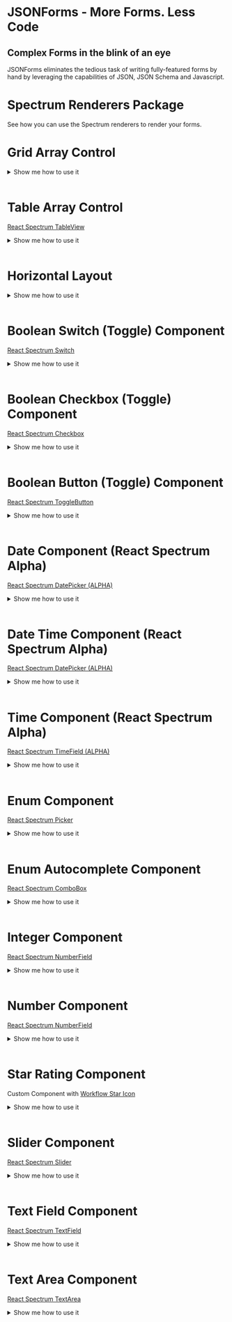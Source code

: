 # JSONForms - More Forms. Less Code

## Complex Forms in the blink of an eye

JSONForms eliminates the tedious task of writing fully-featured forms by hand by leveraging the capabilities of JSON, JSON Schema and Javascript.

# Spectrum Renderers Package

See how you can use the Spectrum renderers to render your forms.

# Grid Array Control

<details>
  <summary>Show me how to use it</summary>

### UI Schema and Custom options

```json
{
  "type": "Control",
  "scope": "#/properties/myArray",
  "options": {
    "addButtonLabel": "Add item",
    "addButtonLabelType": "tooltip",
    "addButtonPosition": "top"
  }
}
```

#### Custom Options Overview

| Option               | Required | Default (Option not used) | Values                | Description                                       |
| -------------------- | -------- | ------------------------- | --------------------- | ------------------------------------------------- |
| "addButtonLabel"     | no       | "Add to \${label}"        | String                | Custom add Button Label.                          |
| "addButtonLabelType" | no       | "tooltip"                 | "tooltip" or "inline" | Whether the Label should be inline or as tooltip. |
| "addButtonPosition"  | no       | "top"                     | "top" or "bottom"     | Position of the add Button.                       |

</details>
<br/>

# Table Array Control

[React Spectrum TableView](https://react-spectrum.adobe.com/react-spectrum/TableView.html)

<details>
  <summary>Show me how to use it</summary>

### UI Schema and Custom options

```json
{
  "type": "Control",
  "scope": "#/properties/myTable",
  "options": {
    "addButtonLabel": "Add item",
    "addButtonLabelType": "tooltip",
    "addButtonPosition": "top",
    "spacing": [3, 1],
    "table": true
  }
}
```

#### Custom Options Overview

| Option               | Required | Default (Option not used) | Values                | Description                                       |
| -------------------- | -------- | ------------------------- | --------------------- | ------------------------------------------------- |
| "addButtonLabel"     | no       | "Add to \${label}"        | String                | Custom add Button Label.                          |
| "addButtonLabelType" | no       | "tooltip"                 | "tooltip" or "inline" | Whether the Label should be inline or as tooltip. |
| "addButtonPosition"  | no       | "top"                     | "top" or "bottom"     | Position of the add Button.                       |
| "spacing"            | no       | 1                         | Array of Number       | flex-grow for each element.                       |
| "table"              | yes      | false                     | "true" or "false      | Must be true, else it's a Grid Array Control.     |

</details>
<br/>

# Horizontal Layout

<details>
  <summary>Show me how to use it</summary>

### UI Schema and Custom options

```json
{
  "type": "HorizontalLayout",
  "elements": [ ... ],
  "options": {
    "spacing": [3, 1]
  }
}
```

#### Custom Options Overview

| Option    | Required | Default (Option not used) | Values          | Description                 |
| --------- | -------- | ------------------------- | --------------- | --------------------------- |
| "spacing" | no       | 1                         | Array of Number | flex-grow for each element. |

</details>
<br/>

# Boolean Switch (Toggle) Component

[React Spectrum Switch](https://react-spectrum.adobe.com/react-spectrum/Switch.html)

<details>
  <summary>Show me how to use it</summary>

### Schema

```json
{
  "type": "object",
  "properties": {
    "switch": {
      "type": "boolean",
      "default": true
    }
  },
  "required": ["switch"] //If it should be required
}
```

#### Custom Options Overview

| Option    | Required | Default (Option not used) | Values    | Description                                          |
| --------- | -------- | ------------------------- | --------- | ---------------------------------------------------- |
| "type"    | yes      | null                      | "boolean" | Must be Boolean.                                     |
| "default" | no       | null                      | Boolean   | Default Value (will be inserted only at rendertime). |

### UI Schema and Custom options

```json
{
  "type": "HorizontalLayout", //or any other layout
  "elements": [
    {
      "type": "Control",
      "scope": "#/properties/switch",
      "label": "Switch Component", //Optional Label, default label is the property name, in this example it would be Switch
      "options": {
        "focus": true,
        "isEmphasized": false,
        "toggle": true
      }
    }
  ]
}
```

#### Custom Options Overview

| Option         | Required | Default (Option not used)        | Values        | Description                                   |
| -------------- | -------- | -------------------------------- | ------------- | --------------------------------------------- |
| "focus"        | no       | false                            | true or false | If true it will be focused after it rendered. |
| "isEmphasized" | no       | false                            | true or false | Changes the appearance.                       |
| "toggle"       | yes      | Without "toggle" it's a Checkbox | true or false | If true the Component will be a toggle.       |

</details>
<br/>

# Boolean Checkbox (Toggle) Component

[React Spectrum Checkbox](https://react-spectrum.adobe.com/react-spectrum/RadioGroup.html)

<details>
  <summary>Show me how to use it</summary>

### Schema

```json
{
  "type": "object",
  "properties": {
    "checkbox": {
      "default": true,
      "type": "boolean"
    }
  },
  "required": ["checkbox"] //If it should be required
}
```

#### Custom Options Overview

| Option    | Required | Default (Option not used) | Values  | Description                                          |
| --------- | -------- | ------------------------- | ------- | ---------------------------------------------------- |
| "default" | no       | null                      | Boolean | Default Value (will be inserted only at rendertime). |
| "type"    | yes      | null                      | String  | Must be provided.                                    |

#### Custom Options Overview

| Option | Required | Default (Option not used) | Values    | Description      |
| ------ | -------- | ------------------------- | --------- | ---------------- |
| "type" | yes      | null                      | "boolean" | Must be Boolean. |

### UI Schema and Custom options

```json
{
  "type": "HorizontalLayout", //or any other layout
  "elements": [
    {
      "type": "Control",
      "scope": "#/properties/checkbox",
      "label": "Checkbox Component", //Optional Label, default label is the property name, in this example it would be Checkbox
      "options": {
        "focus": true,
        "isEmphasized": false
      }
    }
  ]
}
```

#### Custom Options Overview

| Option         | Required | Default (Option not used) | Values        | Description                                   |
| -------------- | -------- | ------------------------- | ------------- | --------------------------------------------- |
| "focus"        | no       | false                     | true or false | If true it will be focused after it rendered. |
| "isEmphasized" | no       | false                     | true or false | Changes the appearance.                       |

</details>
<br/>

# Boolean Button (Toggle) Component

[React Spectrum ToggleButton](https://react-spectrum.adobe.com/react-spectrum/ToggleButton.html)

<details>
  <summary>Show me how to use it</summary>

### Schema

```json
{
  "type": "object",
  "properties": {
    "booleanButton": {
      "type": "boolean",
      "default": true
    }
  },
  "required": ["booleanButton"] //If it should be required
}
```

#### Custom Options Overview

| Option    | Required | Default (Option not used) | Values    | Description                                          |
| --------- | -------- | ------------------------- | --------- | ---------------------------------------------------- |
| "type"    | yes      | null                      | "boolean" | Must be Boolean.                                     |
| "default" | no       | null                      | Boolean   | Default Value (will be inserted only at rendertime). |

### UI Schema and Custom options

```json
{
  "type": "HorizontalLayout", //or any other layout
  "elements": [
    {
      "type": "Control",
      "scope": "#/properties/switch",
      "label": "Switch Component", //Optional Label, default label is the property name, in this example it would be Switch
      "options": {
        "button": true,
        "focus": true,
        "isEmphasized": false,
        "isQuiet": false,
        "staticColor": "white"
      }
    }
  ]
}
```

#### Custom Options Overview

| Option         | Required | Default (Option not used)        | Values             | Description                                                                              |
| -------------- | -------- | -------------------------------- | ------------------ | ---------------------------------------------------------------------------------------- |
| "button"       | yes      | Without "button" it's a Checkbox | true or false      | If true the Component will be a Button.                                                  |
| "focus"        | no       | false                            | true or false      | If true it will be focused after it rendered.                                            |
| "isEmphasized" | no       | false                            | true or false      | Changes the appearance.                                                                  |
| "isQuiet"      | no       | false                            | true or false      | Changes the appearance.                                                                  |
| "staticColor"  | no       | false                            | "white" or "black" | The static color style to apply. Useful when the button appears over a color background. |

</details>
<br/>

# Date Component (React Spectrum Alpha)

[React Spectrum DatePicker (ALPHA)](https://reactspectrum.blob.core.windows.net/reactspectrum/91ca94fe52840b7a32b961ec08208f5fbdf65697/docs/react-spectrum/DatePicker.html)

<details>
  <summary>Show me how to use it</summary>

## How to use it

### Schema

```json
{
  "type": "object",
  "properties": {
    "date": {
      "default": "2022-03-01",
      "type": "string",
      "format": "date"
    }
  },
  "required": ["date"] //If it should be required
}
```

#### Custom Options Overview

| Option    | Required | Default (Option not used) | Values          | Description                                          |
| --------- | -------- | ------------------------- | --------------- | ---------------------------------------------------- |
| "default" | no       | null                      | Date (ISO 8601) | Default Value (will be inserted only at rendertime). |
| "format"  | yes      | null                      | "date"          | Must be Date, else it's a string.                    |
| "type"    | yes      | null                      | "string"        | Must be String.                                      |

### UI Schema and Custom options

```json
UI Schema
{
  "type": "HorizontalLayout", //or any other layout
  "elements": [
    {
      "type": "Control",
      "scope": "#/properties/date",
      "label": "Date Component", //Optional Label, default label is the property name, in this example it would be Date
      "options": {
            "description": "Custom description",
            "erroMessage": "Custom error message",
            "focus": true,
            "hideTimeZone": true,
            "isQuiet": true,
            "labelAlign": "end",
            "labelPosition": "top",
            "locale": "ja-Jpan-JP-u-ca-japanese-hc-h12",
            "maxValue": "2022-12-31",
            "maxVisibleMonths": 3,
            "minValue": "today",
            "necessityIndicator": "label",
            "trim": false
      }
    }
  ]
}
```

#### Custom Options Overview

| Option               | Required | Default (Option not used) | Values                                                                                                                               | Description                                                                                                                       |
| -------------------- | -------- | ------------------------- | ------------------------------------------------------------------------------------------------------------------------------------ | --------------------------------------------------------------------------------------------------------------------------------- |
| "description"        | no       | null                      | String                                                                                                                               | A Description for your Date Component. Will be displayed if no error is displayed.                                                |
| "errorMessage"       | no       | null                      | String or false (no ErrorMessage)                                                                                                    | Create a Custom Error Message.                                                                                                    |
| "focus"              | no       | false                     | true or false                                                                                                                        | If true it will be focused after it rendered.                                                                                     |
| "hideTimeZone"       | no       | true                      | true or false                                                                                                                        | Hides Time Zone or not.                                                                                                           |
| "isQuiet"            | no       | false                     | true or false                                                                                                                        | Changes the appearance.                                                                                                           |
| "labelAlign"         | no       | "start"                   | "start" or "end"                                                                                                                     | Has only effect when labelPosition="top". Place the Label at the start or end of the control.                                     |
| "labelPosition"      | no       | "top"                     | "top" or "side"                                                                                                                      | Position of the Label.                                                                                                            |
| "locale"             | no       | "gregory"                 | String [See MDN for more Informations](https://developer.mozilla.org/en-US/docs/Web/JavaScript/Reference/Global_Objects/Intl/Locale) | Which Calendar should be used.                                                                                                    |
| "maxValue"           | no       | null                      | Date E.g. "2022-12-31" or "today"                                                                                                    | When the Value is above maxValue, a warning icon will be displayed inside the Component and you can't pick a Date after maxValue. |
| "maxVisibleMonths"   | no       | 1                         | Integer                                                                                                                              | How many Months should be displayed while Picking.                                                                                |
| "minValue"           | no       | null                      | Date E.g. "2022-12-31" or "today"                                                                                                    | When the Value is below minValue, a warning icon will be displayed inside the Component and you can't pick a Date befor minValue. |
| "necessityIndicator" | no       | false                     | "label", "icon" or false                                                                                                             | Decide if the necessity indicator should be displayed, icon = \*, label = "required" or "optional" in the Browser Language.       |
| "trim"               | no       | false                     | true or false                                                                                                                        | If false the Component uses 100% width, else the Component will be trimmed.                                                       |

</details>
<br/>

# Date Time Component (React Spectrum Alpha)

[React Spectrum DatePicker (ALPHA)](https://reactspectrum.blob.core.windows.net/reactspectrum/91ca94fe52840b7a32b961ec08208f5fbdf65697/docs/react-spectrum/DatePicker.html)

<details>
  <summary>Show me how to use it</summary>

## How to use it

### Schema

```json
{
  "type": "object",
  "properties": {
    "dateTime": {
      "default": "2022-03-01T12:00:00",
      "type": "string",
      "format": "date-time"
    }
  },
  "required": ["dateTime"] //If it should be required
}
```

#### Custom Options Overview

| Option    | Required | Default (Option not used) | Values               | Description                                          |
| --------- | -------- | ------------------------- | -------------------- | ---------------------------------------------------- |
| "default" | no       | null                      | Date-Time (ISO 8601) | Default Value (will be inserted only at rendertime). |
| "format"  | yes      | null                      | "date-time"          | Must be Date-Time, else it's a string.               |
| "type"    | yes      | null                      | "string"             | Must be String.                                      |

### UI Schema and Custom options

```json
UI Schema
{
  "type": "HorizontalLayout", //or any other layout
  "elements": [
    {
      "type": "Control",
      "scope": "#/properties/dateTime",
      "label": "Date Time Component", //Optional Label, default label is the property name, in this example it would be Date Time
      "options": {
            "description": "Custom description",
            "erroMessage": "Custom error message",
            "focus": true,
            "granularity": "hour",
            "hideTimeZone": true,
            "hourCycle": "24",
            "isQuiet": true,
            "labelAlign": "end",
            "labelPosition": "top",
            "locale": "ja-Jpan-JP-u-ca-japanese-hc-h12",
            "maxValue": "2022-12-31",
            "maxVisibleMonths": 3,
            "minValue": "today",
            "necessityIndicator": "label",
            "trim": false
      }
    }
  ]
}
```

#### Custom Options Overview

| Option               | Required | Default (Option not used)   | Values                                                                                                                               | Description                                                                                                                       |
| -------------------- | -------- | --------------------------- | ------------------------------------------------------------------------------------------------------------------------------------ | --------------------------------------------------------------------------------------------------------------------------------- |
| "description"        | no       | null                        | String                                                                                                                               | A Description for your Date Time Component. Will be displayed if no error is displayed.                                           |
| "errorMessage"       | no       | null                        | String or false (no ErrorMessage)                                                                                                    | Create a Custom Error Message.                                                                                                    |
| "focus"              | no       | false                       | true or false                                                                                                                        | If true it will be focused after it rendered.                                                                                     |
| "granularity"        | no       | "minute"                    | "minute" or "hour"                                                                                                                   | Decide if you want only hours or hours and minutes.                                                                               |
| "hideTimeZone"       | no       | true                        | true or false                                                                                                                        | Hides Time Zone or not.                                                                                                           |
| "hourCycle"          | no       | Uses the Browser hour cycle | "12" or "24"                                                                                                                         | Decide if the User should use 12 or 24 hour format.                                                                               |
| "isQuiet"            | no       | false                       | true or false                                                                                                                        | Changes the appearance.                                                                                                           |
| "labelAlign"         | no       | "start"                     | "start" or "end"                                                                                                                     | Has only effect when labelPosition="top". Place the Label at the start or end of the control.                                     |
| "labelPosition"      | no       | "top"                       | "top" or "side"                                                                                                                      | Position of the Label.                                                                                                            |
| "locale"             | no       | "gregory"                   | String [See MDN for more Informations](https://developer.mozilla.org/en-US/docs/Web/JavaScript/Reference/Global_Objects/Intl/Locale) | Which Calendar should be used.                                                                                                    |
| "maxValue"           | no       | null                        | Date(Time), E.g. ("2022-12-31T23:59:59" or "2022-12-31") or "today"                                                                  | When the Value is above maxValue, a warning icon will be displayed inside the Component and you can't pick a Date after maxValue. |
| "maxVisibleMonths"   | no       | 1                           | Integer                                                                                                                              | How many Months should be displayed while Picking.                                                                                |
| "minValue"           | no       | null                        | Date(Time), E.g. ("2022-12-31T00:00:00" or "2022-12-31") or "today"                                                                  | When the Value is below minValue, a warning icon will be displayed inside the Component and you can't pick a Date befor minValue. |
| "necessityIndicator" | no       | false                       | "label", "icon" or false                                                                                                             | Decide if the necessity indicator should be displayed, icon = \*, label = "required" or "optional" in the Browser Language.       |
| "trim"               | no       | false                       | true or false                                                                                                                        | If false the Component uses 100% width, else the Component will be trimmed.                                                       |

</details>
<br/>

# Time Component (React Spectrum Alpha)

[React Spectrum TimeField (ALPHA)](https://reactspectrum.blob.core.windows.net/reactspectrum/91ca94fe52840b7a32b961ec08208f5fbdf65697/docs/react-spectrum/TimeField.html)

<details>
  <summary>Show me how to use it</summary>

## How to use it

### Schema

```json
{
  "type": "object",
  "properties": {
    "time": {
      "default": "12:00",
      "type": "string",
      "format": "time"
    }
  },
  "required": ["time"] //If it should be required
}
```

#### Custom Options Overview

| Option    | Required | Default (Option not used) | Values          | Description                                          |
| --------- | -------- | ------------------------- | --------------- | ---------------------------------------------------- |
| "default" | no       | null                      | Time (ISO 8601) | Default Value (will be inserted only at rendertime). |
| "format"  | yes      | null                      | "time"          | Must be Time, else it's a string.                    |
| "type"    | yes      | null                      | "string"        | Must be String.                                      |

### UI Schema and Custom options

```json
UI Schema
{
  "type": "HorizontalLayout", //or any other layout
  "elements": [
    {
      "type": "Control",
      "scope": "#/properties/time",
      "label": "Time Component", //Optional Label, default label is the property name, in this example it would be Time
      "options": {
        "focus": true,
        "granularity": "hour",
        "hideTimeZone": true,
        "hourCycle": "24",
        "isQuiet": false,
        "labelAlign": "end",
        "labelPosition": "top",
        "locale": "ja-Jpan-JP-u-ca-japanese-hc-h12",
        "maxValue": "13:38",
        "minValue": "12:58",
        "necessityIndicator": "label",
        "trim": true
      }
    }
  ]
}
```

#### Custom Options Overview

| Option               | Required | Default (Option not used)   | Values                                                                                                                               | Description                                                                                                                 |
| -------------------- | -------- | --------------------------- | ------------------------------------------------------------------------------------------------------------------------------------ | --------------------------------------------------------------------------------------------------------------------------- |
| "focus"              | no       | false                       | true or false                                                                                                                        | If true it will be focused after it rendered.                                                                               |
| "granularity"        | no       | "minute"                    | "minute" or "hour"                                                                                                                   | Decide if you want only hours or hours and minutes.                                                                         |
| "hideTimeZone"       | no       | true                        | true or false                                                                                                                        | Hides Time Zone or not.                                                                                                     |
| "hourCycle"          | no       | Uses the Browser hour cycle | "12" or "24"                                                                                                                         | Decide if the User should use 12 or 24 hour format.                                                                         |
| "isQuiet"            | no       | false                       | true or false                                                                                                                        | Changes the appearance.                                                                                                     |
| "labelAlign"         | no       | "start"                     | "start" or "end"                                                                                                                     | Has only effect when labelPosition="top". Place the Label at the start or end of the control.                               |
| "labelPosition"      | no       | "top"                       | "top" or "side"                                                                                                                      | Position of the Label.                                                                                                      |
| "locale"             | no       | "gregory"                   | String [See MDN for more Informations](https://developer.mozilla.org/en-US/docs/Web/JavaScript/Reference/Global_Objects/Intl/Locale) | Which Calendar should be used.                                                                                              |
| "maxValue"           | no       | null                        | Time in the Format "HH:mm"                                                                                                           | When the Value is above maxValue, a warning icon will be displayed inside the Component.                                    |
| "minValue"           | no       | null                        | Time in the Format "HH:mm"                                                                                                           | When the Value is below minValue, a warning icon will be displayed inside the Component.                                    |
| "necessityIndicator" | no       | false                       | "label", "icon" or false                                                                                                             | Decide if the necessity indicator should be displayed, icon = \*, label = "required" or "optional" in the Browser Language. |
| "trim"               | no       | false                       | true or false                                                                                                                        | If false the Component uses 100% width, else the Component will be trimmed.                                                 |

</details>

<br/>

# Enum Component

[React Spectrum Picker](https://react-spectrum.adobe.com/react-spectrum/Picker.html)

<details>
  <summary>Show me how to use it</summary>

### Schema

```jsonc
{
  "type": "object",
  "properties": {
    "enum": {
      "default": "foo",
      "enum": ["foo", "bar"],
      "type": "string"
    }
  },
  "required": ["enum"] //If it should be required
}
```

#### Custom Options Overview

| Option    | Required | Default (Option not used) | Values                 | Description                                          |
| --------- | -------- | ------------------------- | ---------------------- | ---------------------------------------------------- |
| "default" | no       | null                      | One of the Enum Values | Default Value (will be inserted only at rendertime). |
| "enum"    | yes      | null                      | "enum"                 | Must be enum.                                        |
| "type"    | no       | null                      | "string"               | Optional.                                            |

### UI Schema and Custom options

```json
{
  "type": "HorizontalLayout", //or any other layout
  "elements": [
    {
      "type": "Control",
      "scope": "#/properties/enum",
      "label": "Enum Component", //Optional Label, default label is the property name, in this example it would be Enum
      "options": {
        "align": "start",
        "autocomplete": false,
        "defaultOpen": true,
        "description": "ComboBox description",
        "direction": "top",
        "errorMessage": "Custom error message",
        "focus": true,
        "isQuiet": true,
        "labelAlign": "end",
        "labelPosition": "side",
        "menuWidth": "size-100",
        "necessityIndicator": "label",
        "placeholder": "Select an option",
        "shouldFlip": true,
        "trim": false
      }
    }
  ]
}
```

#### Custom Options Overview

| Option               | Required | Default (Option not used) | Values                                                                                                           | Description                                                                                                                 |
| -------------------- | -------- | ------------------------- | ---------------------------------------------------------------------------------------------------------------- | --------------------------------------------------------------------------------------------------------------------------- |
| "align"              | no       | "start"                   | "start" or "end"                                                                                                 | Alignment of the menu relative to the input target.                                                                         |
| "autocomplete"       | yes      | true                      | true or false                                                                                                    | Must be false for a Picker, else it's a ComboBox.                                                                           |
| "defaultOpen"        | no       | false                     | true or false                                                                                                    | Whether the Picker is open after it rendered or not.                                                                        |
| "description"        | no       | null                      | String                                                                                                           | A Description for your ComboBox. Will be displayed if no error is displayed.                                                |
| "direction"          | no       | "bottom"                  | "bottom" or "top"                                                                                                | Direction the menu will render relative to the ComboBox.                                                                    |
| "errorMessage"       | no       | null                      | String or false (no ErrorMessage)                                                                                | Create a Custom Error Message.                                                                                              |
| "focus"              | no       | false                     | true or false                                                                                                    | If true it will be focused after it rendered.                                                                               |
| "isQuiet"            | no       | false                     | true or false                                                                                                    | Changes the appearance.                                                                                                     |
| "labelAlign"         | no       | "start"                   | "start" or "end"                                                                                                 | Has only effect when labelPosition="top". Place the Label at the start or end of the control.                               |
| "labelPosition"      | no       | "top"                     | "top" or "side"                                                                                                  | Position of the Label.                                                                                                      |
| "menuWidth"          | no       | null                      | E.g. "size-100" [See all Options](https://react-spectrum.adobe.com/react-spectrum/styling.html#dimension-values) | Width of the menu.                                                                                                          |
| "necessityIndicator" | no       | false                     | "label", "icon" or false                                                                                         | Decide if the necessity indicator should be displayed, icon = \*, label = "required" or "optional" in the Browser Language. |
| "placeholder"        | no       | null                      | String                                                                                                           | Text which is displayed inside the Component if it's empty (Placeholdertext).                                               |
| "shouldFlip"         | no       | true                      | true or false                                                                                                    | Whether the menu should automatically flip direction when space is limited.                                                 |
| "trim"               | no       | false                     | true or false                                                                                                    | If false the Component uses 100% width, else the Component will be trimmed.                                                 |

</details>
<br/>

# Enum Autocomplete Component

[React Spectrum ComboBox](https://react-spectrum.adobe.com/react-spectrum/ComboBox.html)

<details>
  <summary>Show me how to use it</summary>

### Schema

```jsonc
{
  "type": "object",
  "properties": {
    "enumAutocomplete": {
      "default": "foo",
      "enum": ["foo", "bar"],
      "type": "string"
    }
  },
  "required": ["enumAutocomplete"] //If it should be required
}
```

#### Custom Options Overview

| Option    | Required | Default (Option not used) | Values                 | Description                                          |
| --------- | -------- | ------------------------- | ---------------------- | ---------------------------------------------------- |
| "default" | no       | null                      | One of the Enum Values | Default Value (will be inserted only at rendertime). |
| "enum"    | yes      | null                      | "enum"                 | Must be enum.                                        |
| "type"    | no       | null                      | "string"               | Optional.                                            |

### UI Schema and Custom options

```json
{
  "type": "HorizontalLayout", //or any other layout
  "elements": [
    {
      "type": "Control",
      "scope": "#/properties/enumAutocomplete",
      "label": "Enum Autocomplete Component", //Optional Label, default label is the property name, in this example it would be Enum Autocomplete
      "options": {
        "allowsCustomValue": true,
        "autocomplete": true,
        "description": "ComboBox description",
        "direction": "top",
        "errorMessage": "Custom error message",
        "focus": true,
        "isQuiet": true,
        "labelAlign": "end",
        "labelPosition": "side",
        "menuTrigger": "manual",
        "necessityIndicator": "label",
        "placeholder": "Select an option",
        "shouldFlip": true,
        "shouldFocusWrap": true,
        "trim": false
      }
    }
  ]
}
```

#### Custom Options Overview

| Option               | Required | Default (Option not used) | Values                            | Description                                                                                                                 |
| -------------------- | -------- | ------------------------- | --------------------------------- | --------------------------------------------------------------------------------------------------------------------------- |
| "allowsCustomValue"  | no       | false                     | true or false                     | Whether the ComboBox allows a non-item matching input value to be set.                                                      |
| "autocomplete"       | yes      | true                      | true or false                     | Must be true for a ComboBox, else it's a Picker.                                                                            |
| "description"        | no       | null                      | String                            | A Description for your ComboBox. Will be displayed if no error is displayed.                                                |
| "direction"          | no       | "bottom"                  | "bottom" or "top"                 | Direction the menu will render relative to the ComboBox.                                                                    |
| "errorMessage"       | no       | null                      | String or false (no ErrorMessage) | Create a Custom Error Message.                                                                                              |
| "focus"              | no       | false                     | true or false                     | If true it will be focused after it rendered.                                                                               |
| "isQuiet"            | no       | false                     | true or false                     | Changes the appearance.                                                                                                     |
| "labelAlign"         | no       | "start"                   | "start" or "end"                  | Has only effect when labelPosition="top". Place the Label at the start or end of the control.                               |
| "labelPosition"      | no       | "top"                     | "top" or "side"                   | Position of the Label.                                                                                                      |
| "menuTrigger"        | no       | "input"                   | "input", "focus" or "manual"      | The interaction required to display the ComboBox menu. It has no effect on the mobile ComboBox.                             |
| "necessityIndicator" | no       | false                     | "label", "icon" or false          | Decide if the necessity indicator should be displayed, icon = \*, label = "required" or "optional" in the Browser Language. |
| "placeholder"        | no       | null                      | String                            | Text which is displayed inside the Component if it's empty (Placeholdertext).                                               |
| "shouldFlip"         | no       | true                      | true or false                     | Whether the menu should automatically flip direction when space is limited.                                                 |
| "shouldFocusWrap"    | no       | false                     | true or false                     | Whether keyboard navigation is circular.                                                                                    |
| "trim"               | no       | false                     | true or false                     | If false the Component uses 100% width, else the Component will be trimmed.                                                 |

</details>
<br/>

# Integer Component

[React Spectrum NumberField](https://react-spectrum.adobe.com/react-spectrum/NumberField.html)

<details>
  <summary>Show me how to use it</summary>

### Schema

```json
{
  "type": "object",
  "properties": {
    "integer": {
      "default": 3,
      "maximum": 5,
      "minimum": 1,
      "type": "integer"
    }
  },
  "required": ["integer"] //If it should be required
}
```

#### Custom Options Overview

| Option    | Required | Default (Option not used) | Values               | Description                                          |
| --------- | -------- | ------------------------- | -------------------- | ---------------------------------------------------- |
| "default" | no       | null                      | Integer              | Default Value (will be inserted only at rendertime). |
| "maximum" | no       | null                      | Integer (>= minimum) | Highest Integer to accept.                           |
| "minimum" | no       | null                      | Integer              | Lowest Integer to accept.                            |
| "type"    | yes      | null                      | "integer"            | Must be Integer.                                     |

### UI Schema and Custom options

```json
{
  "type": "HorizontalLayout", //or any other layout
  "elements": [
    {
      "type": "Control",
      "scope": "#/properties/integer",
      "label": "Integer Component", //Optional Label, default label is the property name, in this example it would be Integer
      "options": {
        "decrementAriaLabel": "ARIALABELDOWN",
        "description": "Number Description",
        "errorMessage": "Custom Error",
        "focus": true,
        "formatOptions": {
          "style": "currency",
          "currency": "EUR"
        },
        "hideStepper": true,
        "incrementAriaLabel": "ARIALABELUP",
        "labelAlign": "end",
        "labelPosition": "side",
        "necessityIndicator": "label",
        "step": 2
      }
    }
  ]
}
```

#### Custom Options Overview

| Option               | Required | Default (Option not used)             | Values                                                                                                                                               | Description                                                                                                                 |
| -------------------- | -------- | ------------------------------------- | ---------------------------------------------------------------------------------------------------------------------------------------------------- | --------------------------------------------------------------------------------------------------------------------------- |
| "decrementAriaLabel" | no       | `Decrement -${step}`                  | String                                                                                                                                               | Create a Custom Aria Label for the Decrement Stepper.                                                                       |
| "description"        | no       | null                                  | String                                                                                                                                               | A Description for your Integer Field. Will be displayed if no error is displayed.                                           |
| "errorMessage"       | no       | Error Message based on min and/or max | String or false                                                                                                                                      | Create a Custom Error Message.                                                                                              |
| "focus"              | no       | false                                 | true or false                                                                                                                                        | If true it will be focused after it rendered.                                                                               |
| "formatOptions"      | no       | false                                 | E.g.{ style: 'percent' } [See MDN for Full List](https://developer.mozilla.org/en-US/docs/Web/JavaScript/Reference/Global_Objects/Intl/NumberFormat) | The Display Format of the Value Label.                                                                                      |
| "hideStepper"        | no       | false                                 | true or false                                                                                                                                        | If true there is no visible Stepper.                                                                                        |
| "incrementAriaLabel" | no       | `Increment +${step}`                  | String                                                                                                                                               | Create a Custom Aria Label for the Increment Stepper.                                                                       |
| "labelAlign"         | no       | "start"                               | "start" or "end"                                                                                                                                     | Has only effect when labelPosition="top". Place the Label at the start or end of the control.                               |
| "labelPosition"      | no       | "top"                                 | "top" or "side"                                                                                                                                      | Position of the Label.                                                                                                      |
| "necessityIndicator" | no       | false                                 | "label", "icon" or false                                                                                                                             | Decide if the necessity indicator should be displayed, icon = \*, label = "required" or "optional" in the Browser Language. |
| "step"               | no       | 1                                     | positive Integer                                                                                                                                     | How much the value should increase or decrease for every step.                                                              |
| "trim"               | no       | false                                 | true or false                                                                                                                                        | If false the Component uses 100% width, else the Component will be trimmed.                                                 |

</details>
<br/>

# Number Component

[React Spectrum NumberField](https://react-spectrum.adobe.com/react-spectrum/NumberField.html)

<details>
  <summary>Show me how to use it</summary>

### Schema

```json
{
  "type": "object",
  "properties": {
    "number": {
      "default": 3.14,
      "maximum": 5,
      "minimum": 1,
      "type": "number"
    }
  },
  "required": ["number"] //If it should be required
}
```

#### Custom Options Overview

| Option    | Required | Default (Option not used) | Values              | Description                                          |
| --------- | -------- | ------------------------- | ------------------- | ---------------------------------------------------- |
| "default" | no       | null                      | Number              | Default Value (will be inserted only at rendertime). |
| "maximum" | no       | null                      | Number (>= minimum) | Highest Number to accept.                            |
| "minimum" | no       | null                      | Number              | Lowest Number to accept.                             |
| "type"    | yes      | null                      | "number"            | Must be Number.                                      |

### UI Schema and Custom options

```json
{
  "type": "HorizontalLayout", //or any other layout
  "elements": [
    {
      "type": "Control",
      "scope": "#/properties/number",
      "label": "Number Component", //Optional Label, default label is the property name, in this example it would be Number
      "options": {
        "decrementAriaLabel": "ARIALABELDOWN",
        "description": "Number Description",
        "errorMessage": "Custom Error",
        "focus": true,
        "formatOptions": {
          "style": "currency",
          "currency": "EUR"
        },
        "hideStepper": true,
        "incrementAriaLabel": "ARIALABELUP",
        "labelAlign": "end",
        "labelPosition": "side",
        "necessityIndicator": "label",
        "step": 2
      }
    }
    }
  ]
}
```

#### Custom Options Overview

| Option               | Required | Default (Option not used)             | Values                                                                                                                                               | Description                                                                                                                 |
| -------------------- | -------- | ------------------------------------- | ---------------------------------------------------------------------------------------------------------------------------------------------------- | --------------------------------------------------------------------------------------------------------------------------- |
| "decrementAriaLabel" | no       | `Decrement -${step}`                  | String                                                                                                                                               | Create a Custom Aria Label for the Decrement Stepper.                                                                       |
| "description"        | no       | null                                  | String                                                                                                                                               | A Description for your Integer Field. Will be displayed if no error is displayed.                                           |
| "errorMessage"       | no       | Error Message based on min and/or max | String or false                                                                                                                                      | Create a Custom Error Message.                                                                                              |
| "focus"              | no       | false                                 | true or false                                                                                                                                        | If true it will be focused after it rendered.                                                                               |
| "formatOptions"      | no       | false                                 | E.g.{ style: 'percent' } [See MDN for Full List](https://developer.mozilla.org/en-US/docs/Web/JavaScript/Reference/Global_Objects/Intl/NumberFormat) | The Display Format of the Value Label.                                                                                      |
| "hideStepper"        | no       | false                                 | true or false                                                                                                                                        | If true there is no visible Stepper.                                                                                        |
| "incrementAriaLabel" | no       | `Increment +${step}`                  | String                                                                                                                                               | Create a Custom Aria Label for the Increment Stepper.                                                                       |
| "labelAlign"         | no       | "start"                               | "start" or "end"                                                                                                                                     | Has only effect when labelPosition="top". Place the Label at the start or end of the control.                               |
| "labelPosition"      | no       | "top"                                 | "top" or "side"                                                                                                                                      | Position of the Label.                                                                                                      |
| "necessityIndicator" | no       | false                                 | "label", "icon" or false                                                                                                                             | Decide if the necessity indicator should be displayed, icon = \*, label = "required" or "optional" in the Browser Language. |
| "step"               | no       | 0.1                                   | positive                                                                                                                                             | How much the value should increase or decrease for every step.                                                              |
| "trim"               | no       | false                                 | true or false                                                                                                                                        | If false the Component uses 100% width, else the Component will be trimmed.                                                 |

</details>
<br/>

# Star Rating Component

Custom Component with [Workflow Star Icon](https://react-spectrum.adobe.com/react-spectrum/workflow-icons.html)

<details>
  <summary>Show me how to use it</summary>

### Schema

```json
{
  "type": "object",
  "properties": {
    "rating": {
      "default": 3,
      "maximum": 10,
      "minimum": 1,
      "type": "integer"
    }
  },
  "required": ["rating"] //If it should be required
}
```

#### Custom Options Overview

| Option    | Required | Default (Option not used) | Values                        | Description                                          |
| --------- | -------- | ------------------------- | ----------------------------- | ---------------------------------------------------- |
| "default" | no       | null                      | Integer                       | Default Value (will be inserted only at rendertime). |
| "maximum" | no       | 5                         | positive Integer (>= minimum) | How much Stars should rendered.                      |
| "minimum" | no       | null                      | Integer between 0 and maximum | Lowest Integer to accept.                            |
| "type"    | yes      | null                      | "integer"                     | Must be Integer.                                     |

### UI Schema and Custom options

```json
{
  "type": "HorizontalLayout", //or any other layout
  "elements": [
    {
      "type": "Control",
      "scope": "#/properties/rating",
      "label": "Rating Component", //Optional Label, default label is the property name, in this example it would be Rating
      "options": {
        "necessityIndicator": "label",
        "orientation": "vertical",
        "rating": true,
        "trim": false
      }
    }
  ]
}
```

#### Custom Options Overview

| Option               | Required | Default (Option not used)             | Values                     | Description                                                                                                                 |
| -------------------- | -------- | ------------------------------------- | -------------------------- | --------------------------------------------------------------------------------------------------------------------------- |
| "necessityIndicator" | no       | false                                 | "label", "icon" or false   | Decide if the necessity indicator should be displayed, icon = \*, label = "required" or "optional" in the Browser Language. |
| "orientation"        | no       | "horizontal"                          | "horizontal" or "vertical" | How the Stars should be aligned.                                                                                            |
| "trim"               | no       | false                                 | true or false              | If false the Component uses 100% width, else the Component will be trimmed.                                                 |
| "rating"             | yes      | Without "rating" it's a Integer Field | true or false              | If true the Component will be a Star Rating.                                                                                |

</details>
<br/>

# Slider Component

[React Spectrum Slider](https://react-spectrum.adobe.com/react-spectrum/Slider.html)

<details>
  <summary>Show me how to use it</summary>

### Schema

```json
{
  "type": "object",
  "properties": {
    "range": {
      "default": 42,
      "maximum": 100,
      "minimum": 0,
      "multipleOf": 2,
      "type": "number"
    }
  },
  "required": ["range"] //If it should be required
}
```

#### Custom Options Overview

| Option       | Required | Default (Option not used) | Values                | Description                    |
| ------------ | -------- | ------------------------- | --------------------- | ------------------------------ |
| "default"    | yes      | null                      | Number                | Default Value.                 |
| "maximum"    | yes      | null                      | Number (>= minimum)   | Highest Number to accept.      |
| "minimum"    | yes      | null                      | Number                | Lowest Number to accept.       |
| "multipleOf" | no       | 1                         | Number                | How big a Step should be.      |
| "type"       | yes      | null                      | "integer" or "number" | Depends on the Value you need. |

### UI Schema and Custom options

```json
{
  "type": "HorizontalLayout", //or any other layout
  "elements": [
    {
      "type": "Control",
      "scope": "#/properties/range",
      "label": "Range Component", //Optional Label, default label is the property name, in this example it would be Range
      "options": {
        "formatOptions": {
          "style": "currency",
          "currency": "EUR"
        },
        "getValueLabel": "of 1",
        "trackGradient": ["#000000", "blue"],
        "fillOffset": 2,
        "isFilled": true,
        "slider": true,
        "trim": false
      }
    }
  ]
}
```

#### Custom Options Overview

| Option          | Required | Default (Option not used)                    | Values                                                                                                                                               | Description                                                                               |
| --------------- | -------- | -------------------------------------------- | ---------------------------------------------------------------------------------------------------------------------------------------------------- | ----------------------------------------------------------------------------------------- |
| "fillOffset"    | no       | false                                        | Number between minimum and maximum                                                                                                                   | The offset from which to start the fill.                                                  |
| "formatOptions" | no       | false                                        | E.g.{ style: 'percent' } [See MDN for Full List](https://developer.mozilla.org/en-US/docs/Web/JavaScript/Reference/Global_Objects/Intl/NumberFormat) | The Display Format of the Value Label.                                                    |
| "getValueLabel" | no       | null                                         | String                                                                                                                                               | Custom Value Label, like "Bananas".                                                       |
| "isFilled"      | no       | false                                        | true or false                                                                                                                                        | Whether a fill color is shown between the start of the slider and the current value.      |
| "slider"        | yes      | Without "slider" it's a Number/Integer Field | true or false                                                                                                                                        | If true the Component will be a toggle instead of a Number Field.                         |
| "trackGradient" | no       | null                                         | Array of Color Values, HEX, RGB, RGBA, Color Name and HSL are supported                                                                              | The background of the track, specified as the stops for a CSS background: linear-gradient |
| "trim"          | no       | false                                        | true or false                                                                                                                                        | If false the Component uses 100% width, else the Component will be trimmed.               |

</details>
<br/>

# Text Field Component

[React Spectrum TextField](https://react-spectrum.adobe.com/react-spectrum/TextField.html)

<details>
  <summary>Show me how to use it</summary>

### Schema

```json
{
  "type": "object",
  "properties": {
    "textfield": {
      "default": "DefaultString",
      "type": "string"
    }
  },
  "required": ["textfield"] //If it should be required
}
```

#### Custom Options Overview

| Option    | Required | Default (Option not used) | Values   | Description                                          |
| --------- | -------- | ------------------------- | -------- | ---------------------------------------------------- |
| "default" | no       | null                      | String   | Default Value (will be inserted only at rendertime). |
| "type"    | yes      | null                      | "string" | Must be String.                                      |

### UI Schema and Custom options

```json
{
  "type": "HorizontalLayout", //or any other layout
  "elements": [
    {
      "type": "Control",
      "scope": "#/properties/textfield",
      "label": "TextField Component", //Optional Label, default label is the property name, in this example it would be Textfield
      "options": {
        "description": "Text Field Description",
        "errorMessage": "Custom Error Message!",
        "focus": true,
        "inputMode": "text",
        "isQuiet": false,
        "labelAlign": "end",
        "labelPosition": "top",
        "maxLength": 5,
        "minLength": 1,
        "necessityIndicator": "label",
        "placeholder": "Enter text",
        "trim": true,
        "type": "text"
      }
    }
  ]
}
```

#### Custom Options Overview

| Option               | Required | Default (Option not used)                         | Values                                                                  | Description                                                                                                                              |
| -------------------- | -------- | ------------------------------------------------- | ----------------------------------------------------------------------- | ---------------------------------------------------------------------------------------------------------------------------------------- |
| "description"        | no       | null                                              | String                                                                  | A Description for your Text Field. Will be displayed if no error is displayed.                                                           |
| "errorMessage"       | no       | Error Message based on minLength and/or maxLength | String or false (No ErrorMessage)                                       | Create a Custom Error Message.                                                                                                           |
| "focus"              | no       | false                                             | true or false                                                           | If true it will be focused after it rendered.                                                                                            |
| "inputMode"          | no       | "none"                                            | "decimal", "email", "none", "numeric", "search", "tel", "text" or "url" | Helper for the User Agent. [See MDN](https://html.spec.whatwg.org/multipage/interaction.html#input-modalities:-the-inputmode-attribute). |
| "isQuiet"            | no       | false                                             | true or false                                                           | Changes the appearance.                                                                                                                  |
| "labelAlign"         | no       | "start"                                           | "start" or "end"                                                        | Has only effect when labelPosition="top". Place the Label at the start or end of the control.                                            |
| "labelPosition"      | no       | "top"                                             | "top" or "side"                                                         | Position of the Label.                                                                                                                   |
| "maxLength"          | no       | Infinity                                          | Integer                                                                 | When the Length is above maxLength, a warning icon will be displayed inside the Component + Error Message.                               |
| "minLength"          | no       | 0                                                 | Integer                                                                 | When the Length is below minLength, a warning icon will be displayed inside the Component + Error Message.                               |
| "necessityIndicator" | no       | false                                             | "label", "icon" or false                                                | Decide if the necessity indicator should be displayed, icon = \*, label = "required" or "optional" in the Browser Language.              |
| "placeholder"        | no       | null                                              | String                                                                  | Text which is displayed inside the Component if it's empty (Placeholdertext).                                                            |
| "trim"               | no       | false                                             | true or false                                                           | If false the Component uses 100% width, else the Component will be trimmed.                                                              |
| "type"               | no       | "text"                                            | "password", "search", "tel", "email", "text", "url"                     | Define what Type it should be. [See MDN](https://developer.mozilla.org/en-US/docs/Web/HTML/Element/input#htmlattrdeftype).               |

</details>
<br/>

# Text Area Component

[React Spectrum TextArea](https://react-spectrum.adobe.com/react-spectrum/TextArea.html)

<details>
  <summary>Show me how to use it</summary>

### Schema

```json
{
  "type": "object",
  "properties": {
    "textarea": {
      "default": "DefaultString",
      "type": "string"
    }
  },
  "required": ["textarea"] //If it should be required
}
```

#### Custom Options Overview

| Option    | Required | Default (Option not used) | Values   | Description                                          |
| --------- | -------- | ------------------------- | -------- | ---------------------------------------------------- |
| "default" | no       | null                      | String   | Default Value (will be inserted only at rendertime). |
| "type"    | yes      | null                      | "string" | Must be String.                                      |

### UI Schema and Custom options

```json
{
  "type": "HorizontalLayout", //or any other layout
  "elements": [
    {
      "type": "Control",
      "scope": "#/properties/textarea",
      "label": "TextArea Component", //Optional Label, default label is the property name, in this example it would be Textarea
      "options": {
        "description": "Text Area Description",
        "errorMessage": "Custom Error Message!",
        "focus": true,
        "inputMode": "text",
        "isQuiet": false,
        "labelAlign": "end",
        "labelPosition": "top",
        "maxLength": 5,
        "minLength": 1,
        "multi": true,
        "necessityIndicator": "label",
        "placeholder": "Enter text",
        "trim": true,
        "type": "text"
      }
    }
  ]
}
```

#### Custom Options Overview

| Option               | Required | Default (Option not used)                         | Values                                                                  | Description                                                                                                                              |
| -------------------- | -------- | ------------------------------------------------- | ----------------------------------------------------------------------- | ---------------------------------------------------------------------------------------------------------------------------------------- |
| "description"        | no       | null                                              | String                                                                  | A Description for your Text Area. Will be displayed if no error is displayed.                                                            |
| "errorMessage"       | no       | Error Message based on minLength and/or maxLength | String or false (no ErrorMessage)                                       | Create a Custom Error Message.                                                                                                           |
| "focus"              | no       | false                                             | true or false                                                           | If true it will be focused after it rendered.                                                                                            |
| "inputMode"          | no       | "none"                                            | "decimal", "email", "none", "numeric", "search", "tel", "text" or "url" | Helper for the User Agent. [See MDN](https://html.spec.whatwg.org/multipage/interaction.html#input-modalities:-the-inputmode-attribute). |
| "isQuiet"            | no       | false                                             | true or false                                                           | Changes the appearance.                                                                                                                  |
| "labelAlign"         | no       | "start"                                           | "start" or "end"                                                        | Has only effect when labelPosition="top". Place the Label at the start or end of the control.                                            |
| "labelPosition"      | no       | "top"                                             | "top" or "side"                                                         | Position of the Label.                                                                                                                   |
| "maxLength"          | no       | Infinity                                          | Integer                                                                 | When the Length is above maxLength, a warning icon will be displayed inside the Component + Error Message.                               |
| "minLength"          | no       | 0                                                 | Integer                                                                 | When the Length is below minLength, a warning icon will be displayed inside the Component + Error Message.                               |
| "multi"              | yes      | Without "multi" it's a Text Field                 | true or false                                                           | If true it's a Text Area if false it's a Text Field.                                                                                     |
| "necessityIndicator" | no       | false                                             | "label", "icon" or false                                                | Decide if the necessity indicator should be displayed, icon = \*, label = "required" or "optional" in the Browser Language.              |
| "placeholder"        | no       | null                                              | String                                                                  | Text which is displayed inside the Component if it's empty (Placeholdertext).                                                            |
| "trim"               | no       | false                                             | true or false                                                           | If false the Component uses 100% width, else the Component will be trimmed.                                                              |
| "type"               | no       | "text"                                            | "password", "search", "tel", "email", "text", "url"                     | Define what Type it should be. [See MDN](https://developer.mozilla.org/en-US/docs/Web/HTML/Element/input#htmlattrdeftype).               |

</details>
